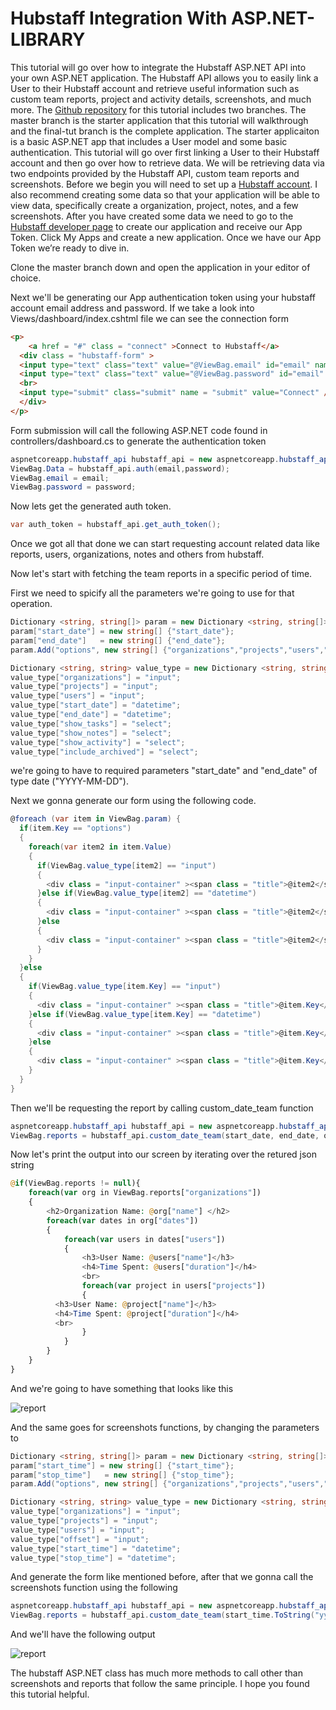 # Hubstaff Integration With ASP.NET-LIBRARY

This tutorial will go over how to integrate the Hubstaff ASP.NET API into your own ASP.NET application. 
The Hubstaff API allows you to easily link a User to their Hubstaff account and retrieve useful information such as custom team reports, 
project and activity details, screenshots, and much more. 
The [Github repository]() for this tutorial includes two branches. 
The master branch is the starter application that this tutorial will walkthrough and the final-tut branch is the complete application. 
The starter applicaiton is a basic ASP.NET app that includes a User model and some basic authentication. 
This tutorial will go over first linking a User to their Hubstaff account and then go over how to retrieve data. 
We will be retrieving data via two endpoints provided by the Hubstaff API, custom team reports and screenshots. 
Before we begin you will need to set up a [Hubstaff account](https://hubstaff.com/). 
I also recommend creating some data so that your application will be able to view data, specifically 
create a organization, project, notes, and a few screenshots. After you have created some data we need to go to the 
[Hubstaff developer page](https://developer.hubstaff.com/) to create our application and receive our App Token. 
Click My Apps and create a new application. Once we have our App Token we’re ready to dive in.

Clone the master branch down and open the application in your editor of choice. 

Next we'll be generating our App authentication token using your hubstaff account email address and password.
If we take a look into Views/dashboard/index.cshtml file we can see the connection form

```html
<p>
	<a href = "#" class = "connect" >Connect to Hubstaff</a>
  <div class = "hubstaff-form" >
  <input type="text" class="text" value="@ViewBag.email" id="email" name="email" placeholder="Please add your hubstaff account email" />
  <input type="text" class="text" value="@ViewBag.password" id="email" name="password" placeholder="Please add your hubstaff account password" />
  <br>
  <input type="submit" class="submit" name = "submit" value="Connect" />
  </div>
</p>
```
Form submission will call the following ASP.NET code found in controllers/dashboard.cs to generate the authentication token 
```cs
aspnetcoreapp.hubstaff_api hubstaff_api = new aspnetcoreapp.hubstaff_api("your hubstaff app token");
ViewBag.Data = hubstaff_api.auth(email,password);
ViewBag.email = email;
ViewBag.password = password;
```

Now lets get the generated auth token.
```cs
var auth_token = hubstaff_api.get_auth_token();
```

Once we got all that done we can start requesting account related data like reports, users, organizations, notes and others from hubstaff.

Now let's start with fetching the team reports in a specific period of time.

First we need to spicify all the parameters we're going to use for that operation.
```cs
Dictionary <string, string[]> param = new Dictionary <string, string[]>();
param["start_date"] = new string[] {"start_date"};
param["end_date"]   = new string[] {"end_date"};
param.Add("options", new string[] {"organizations","projects","users","show_tasks","show_notes","show_activity","include_archived"});

Dictionary <string, string> value_type = new Dictionary <string, string>();
value_type["organizations"] = "input";
value_type["projects"] = "input";
value_type["users"] = "input";
value_type["start_date"] = "datetime";
value_type["end_date"] = "datetime";
value_type["show_tasks"] = "select";
value_type["show_notes"] = "select";
value_type["show_activity"] = "select";
value_type["include_archived"] = "select";
```
we're going to have to required parameters "start_date" and "end_date" of type date ("YYYY-MM-DD").

Next we gonna generate our form using the following code.
```cs
@foreach (var item in ViewBag.param) {
  if(item.Key == "options")
  {
    foreach(var item2 in item.Value)
    {
      if(ViewBag.value_type[item2] == "input")
      {
        <div class = "input-container" ><span class = "title">@item2</span><input type = "text" name = "options[@item2]" ></div>
      }else if(ViewBag.value_type[item2] == "datetime")
      {
        <div class = "input-container" ><span class = "title">@item2</span><input type = "text" name = "options[@item2]" class="form-control time" ></div>
      }else
      {
        <div class = "input-container" ><span class = "title">@item2</span><select name = "options[@item2]" ><option>0</option><option>1</option></select></div>
      }
    }
  }else
  {
    if(ViewBag.value_type[item.Key] == "input")
    {
      <div class = "input-container" ><span class = "title">@item.Key</span><input type = "text" name = "@item.Key" ></div>
    }else if(ViewBag.value_type[item.Key] == "datetime")
    {
      <div class = "input-container" ><span class = "title">@item.Key</span><input type = "text" name = "@item.Key" class="form-control time" ></div>
    }else
    {
      <div class = "input-container" ><span class = "title">@item.Key</span><select name = "@item.Key" ><option>0</option><option>1</option></select></div>
    }
  }
}
```

Then we'll be requesting the report by calling custom_date_team function
```cs
aspnetcoreapp.hubstaff_api hubstaff_api = new aspnetcoreapp.hubstaff_api();
ViewBag.reports = hubstaff_api.custom_date_team(start_date, end_date, options);
```
Now let's print the output into our screen by iterating over the retured json string
```php
@if(ViewBag.reports != null){
	foreach(var org in ViewBag.reports["organizations"])
	{
		<h2>Organization Name: @org["name"] </h2>
		foreach(var dates in org["dates"])
		{
			foreach(var users in dates["users"])
			{
				<h3>User Name: @users["name"]</h3>
				<h4>Time Spent: @users["duration"]</h4>
				<br>
				foreach(var project in users["projects"])
				{
          <h3>User Name: @project["name"]</h3>
          <h4>Time Spent: @project["duration"]</h4>
          <br>
				}
			}
		}
	}
}	
```
And we're going to have something that looks like this

![report](/images/report.png)

And the same goes for screenshots functions, by changing the parameters to
```cs
Dictionary <string, string[]> param = new Dictionary <string, string[]>();
param["start_time"] = new string[] {"start_time"};
param["stop_time"]   = new string[] {"stop_time"};
param.Add("options", new string[] {"organizations","projects","users","offset"});

Dictionary <string, string> value_type = new Dictionary <string, string>();
value_type["organizations"] = "input";
value_type["projects"] = "input";
value_type["users"] = "input";
value_type["offset"] = "input";
value_type["start_time"] = "datetime";
value_type["stop_time"] = "datetime";
```
And generate the form like mentioned before, after that we gonna call the screenshots function using the following
```cs
aspnetcoreapp.hubstaff_api hubstaff_api = new aspnetcoreapp.hubstaff_api();
ViewBag.reports = hubstaff_api.custom_date_team(start_time.ToString("yyyy-MM-dd HH':'mm':'ss"), stop_time.ToString("yyyy-MM-dd HH':'mm':'ss"), options);

```
And we'll have the following output

![report](/images/report.png)

The hubstaff ASP.NET class has much more methods to call other than screenshots and reports that follow the same principle.
I hope you found this tutorial helpful.
